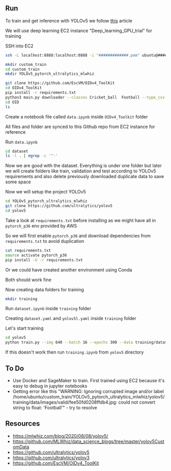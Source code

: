## Run 

To train and get inference with YOLOv5 we follow [this](https://mlwhiz.com/blog/2020/08/08/yolov5/) article

We will use deep learning EC2 instance "Deep_learning_GPU_trial" for training 

SSH into EC2 

```bash
ssh -L localhost:8888:localhost:8888 -i "#############.pem" ubuntu@############.us-east-2.compute.amazonaws.com
```

```bash
mkdir custom_train
cd custom_train
mkdir YOLOv5_pytorch_ultralytics_mlwhiz
```

```bash
git clone https://github.com/EscVM/OIDv4_ToolKit
cd OIDv4_ToolKit
pip install -r requirements.txt
python3 main.py downloader --classes Cricket_ball  Football --type_csv all -y --limit 500
cd OID
ls
```

Create a notebook file called `data.ipynb` inside `OIDv4_Toolkit` folder

All files and folder are synced to this Github repo from EC2 instance for reference

Run `data.ipynb`

```bash
cd dataset 
ls -l . | egrep -c '^-'
```

Now we are good with the dataset. Everything is under one folder but later
we will create folders like train, validation and test according to YOLOv5
requirements and also delete previously downloaded duplicate data to save 
some space

Now we will setup the project YOLOv5

```bash
cd YOLOv5_pytorch_ultralytics_mlwhiz
git clone https://github.com/ultralytics/yolov5
cd yolov5
```

Take a look at `requirements.txt` before installing as we might have 
all in `pytorch_p36` env provided by AWS

So we will first enable `pytorch_p36` and download dependencies from 
`requirements.txt` to avoid duplication 

```bash
cat requirements.txt
source activate pytorch_p36
pip install -U -r requirements.txt
```

Or we could have created another environment using Conda

Both should work fine

Now creating data folders for training 

```bash
mkdir training 
```

Run `dataset.ipynb` inside `training` folder 

Creating `dataset.yaml` and `yolov5l.yaml` inside `training` folder 

Let's start training 

```bash
cd yolov5
python train.py --img 640 --batch 16 --epochs 300 --data training/dataset.yaml --cfg training/yolov5l.yaml --weights ''
```

If this doesn't work then run `training.ipynb` from `yolov5` directory 

## To Do

- Use Docker and SageMaker to train. First trained using EC2 because 
it's easy to debug in jupyter notebooks
- Getting error like this 
"WARNING: Ignoring corrupted image and/or label /home/ubuntu/custom_train/YOLOv5_pytorch_ultralytics_mlwhiz/yolov5/training/data/images/valid/fee50fd0208ffdb4.jpg: could not convert string to float: 'Football'"
\- try to resolve 



## Resources 

- https://mlwhiz.com/blog/2020/08/08/yolov5/
- https://github.com/MLWhiz/data_science_blogs/tree/master/yolov5CustomData
- https://github.com/ultralytics/yolov5
- https://github.com/ultralytics/yolov3
- https://github.com/EscVM/OIDv4_ToolKit

